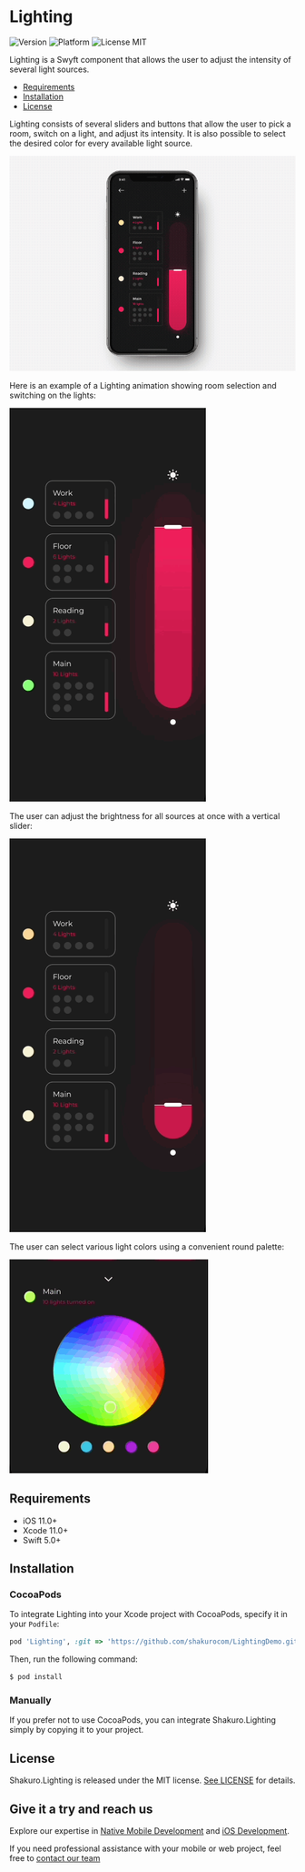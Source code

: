 <br><br>
# Lighting
![Version](https://img.shields.io/badge/version-1.0.0-blue.svg)
![Platform](https://img.shields.io/badge/platform-iOS-lightgrey.svg)
![License MIT](https://img.shields.io/badge/license-MIT-green.svg)

Lighting is a Swyft component that allows the user to adjust the intensity of several light sources. 

- [Requirements](#requirements)
- [Installation](#installation)
- [License](#license)

Lighting consists of several sliders and buttons that allow the user to pick a room, switch on a light, and adjust its intensity. It is also possible to select the desired color for every available light source. 

![](Resources/lighting-control.gif)

Here is an example of a Lighting animation showing room selection and switching on the lights:

![](Resources/selectedPlaces.gif)

The user can adjust the brightness for all sources at once with a vertical slider:

![](Resources/changedSliderValue.gif)

The user can select various light colors using a convenient round palette:

![](Resources/changedColor.gif)

## Requirements

- iOS 11.0+
- Xcode 11.0+
- Swift 5.0+

## Installation

### CocoaPods

To integrate Lighting into your Xcode project with CocoaPods, specify it in your `Podfile`:

```ruby
pod 'Lighting', :git => 'https://github.com/shakurocom/LightingDemo.git', :commit => 2c406f7e7400188bc4dcbfab346a30bbec7ebb07
```

Then, run the following command:

```bash
$ pod install
```

### Manually

If you prefer not to use CocoaPods, you can integrate Shakuro.Lighting simply by copying it to your project.

## License

Shakuro.Lighting is released under the MIT license. [See LICENSE](https://github.com/shakurocom/ScrollableTabs/blob/master/LICENSE.md) for details.

## Give it a try and reach us

Explore our expertise in <a href="https://shakuro.com/services/native-mobile-development/?utm_source=github&utm_medium=repository&utm_campaign=lighting-demo">Native Mobile Development</a> and <a href="https://shakuro.com/services/ios-dev/?utm_source=github&utm_medium=repository&utm_campaign=lighting-demo">iOS Development</a>.</p>

If you need professional assistance with your mobile or web project, feel free to <a href="https://shakuro.com/get-in-touch/?utm_source=github&utm_medium=repository&utm_campaign=lighting-demo">contact our team</a>
